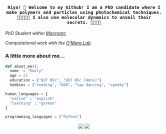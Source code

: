 
<h4 align="center"><samp>Hiya! 💫 Welcome to my Github! I am a PhD candidate where I make polymers and particles using photochemical techniques. 👩🏻‍🔬🧪🔦  I also use molecular dynamics to unveil their secrets. 👩🏻‍💻🤫</samp></h4>

<p><em>PhD Student within <a href="https://www.macroarc.org/">Macroarc</a></em></p>
<p><em>Computational work with the <a href="https://github.com/OMaraLab">O'Mara Lab</a></em></p>

### A little more about me...

```python
def about_me():
  name  = "Emily"
  age = 23
  education = {"QUT BSc", "QUT BSc (Hons)"}
  hobbies = ["reading", "D&D", "tap dancing", "spooky"]

human_languages = {
  "native" : "english"
  "learning" : "german"
}

programming_languages = ["Python"]
```

<p align="center">
<a href= "https://www.linkedin.com/in/emily-cameron-b91b59180/"><img src="https://img.shields.io/badge/LinkedIn-0077B5?style=for-the-badge&logo=linkedin&logoColor=white"/></a>
<a href= "https://orcid.org/my-orcid?orcid=0009-0006-7112-8046"><img src="https://img.shields.io/badge/orcid-A6CE39?style=for-the-badge&logo=orcid&logoColor=white"/></a>
</p>

